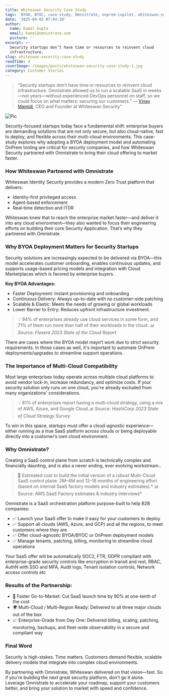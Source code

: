 ```yaml
---
title: Whiteswan Security Case Study
tags: 'BYOA, BYOC, case-study, Omnistrate, onprem-copilot, whiteswan-security'
date: '2025-04-02 07:04:38'
author:
  name: Kamal Gupta
  email: kamal@omnistrate.com
  picture: ''
excerpt: >-
  Security startups don’t have time or resources to reinvent cloud
  infrastructure.
slug: whiteswan-security-case-study
readTime: 4
coverImage: /images/posts/whiteswan-security-case-study-1.jpg
category: Customer Stories
---
```


> “Security startups don’t have time or resources to reinvent cloud infrastructure.
> Omnistrate allowed us to run a scalable SaaS in weeks—not
> years—without experienced DevOps personnel on staff, so we could focus on what matters: securing our customers.” —
> [Vinay Mamidi][1], CEO and Founder at Whiteswan Security"

![Pic][2]

Security-focused startups today face a fundamental shift: enterprise buyers are demanding solutions that are not only secure, but also cloud-native, fast to deploy, and flexible across their multi-cloud environments. This case-study explores why adopting a BYOA deployment model and automating OnPrem tooling are critical for security companies, and how Whiteswan Security partnered with Omnistrate to bring their cloud offering to market faster.


### How Whiteswan Partnered with Omnistrate

Whiteswan Identity Security provides a modern Zero Trust platform that delivers:

- Identity-first privileged access
- Agent-based enforcement
- Real-time detection and ITDR

Whiteswan knew that to reach the enterprise market faster—and deliver it into any cloud environment—they also wanted to focus their engineering efforts on building their core Security Application. That’s why they partnered with Omnistrate.


### Why BYOA Deployment Matters for Security Startups

Security solutions are increasingly expected to be delivered via BYOA—this model accelerates customer onboarding, enables continuous updates, and supports usage-based pricing models and integration with Cloud Marketplaces which is favored by enterprise buyers.

**Key BYOA Advantages:**

- Faster Deployment: Instant provisioning and onboarding
- Continuous Delivery: Always up-to-date with no customer-side patching
- Scalable & Elastic: Meets the needs of growing or global workloads
- Lower Barrier to Entry: Reduces upfront infrastructure investment.

> 💡 94% of enterprises already use cloud services in some form, and 71%
> of them run more than half of their workloads in the cloud. *📊
> Source: Flexera 2023 State of the Cloud Report*

There are cases where the BYOA model mayn’t work due to strict security requirements. In those cases as well, it's important to automate OnPrem deployments/upgrades to streamline support operations.


### The Importance of Multi-Cloud Compatibility


Most large enterprises today operate across multiple cloud platforms to avoid vendor lock-in, increase redundancy, and optimize costs. If your security solution only runs on one cloud, you're already excluded from many organizations' considerations.

> 💡 81% of enterprises report having a multi-cloud strategy, using a
> mix of AWS, Azure, and Google Cloud.*📊 Source: HashiCorp 2023 State
> of Cloud Strategy Survey*

To win in this space, startups must offer a cloud-agnostic experience—either running as a true SaaS platform across clouds or being deployable directly into a customer’s own cloud environment.


### Why Omnistrate?


Creating a SaaS control plane from scratch is technically complex and financially daunting, and is also a never ending, ever evolving workstream..

> 💸 Estimated cost to build the initial version of a robust Multi-Cloud
> SaaS control plane: $2M–$4M and 12–18 months of engineering effort
> (based on internal SaaS factory models and industry estimates).* 📊
> Source: AWS SaaS Factory estimates & industry interviews*

Omnistrate is a SaaS orchestration platform purpose-built to help B2B companies:

- ✅ Launch your SaaS offer to make it easy for your customers to deploy
- ✅ Support all clouds (AWS, Azure, and GCP) and all the regions, to meet customers where they are
- ✅ Offer cloud-agnostic BYOA/BYOC or OnPrem deployment models 
- ✅ Manage tenants, patching, billing, monitoring to streamline cloud operations

Your SaaS offer will be automatically SOC2, FTR, GDPR compliant with enterprise-grade security controls like encryption in transit and rest, RBAC, AuthN with SSO and MFA, Audit logs, Tenant isolation controls, Network access controls etc


### Results of the Partnership:


- 🚀 Faster Go-to-Market: Cut SaaS launch time by 90% at one-tenth of the cost
- 🌍 Multi-Cloud / Multi-Region Ready: Delivered to all three major clouds out of the box
- 📈 Enterprise-Grade from Day One: Delivered billing, scaling, patching, monitoring, backups, and fleet-wide observability in a secure and compliant way


### Final Word


Security is high-stakes. Time matters. Customers demand flexible, scalable delivery models that integrate into complex cloud environments.

By partnering with Omnistrate, Whiteswan delivered on that vision—fast.
So if you're building the next great security platform, don't go it alone. Leverage Omnistrate to accelerate your roadmap, support your customers better, and bring your solution to market with speed and confidence.


  [1]: https://www.linkedin.com/in/vinaymamidi/
  [2]: /images/posts/whiteswan-security-case-study-1.jpg
